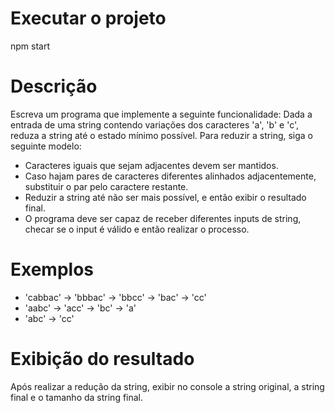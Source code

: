 # Executar o projeto

npm start

# Descrição
Escreva um programa que implemente a seguinte funcionalidade:
Dada a entrada de uma string contendo variações dos caracteres 'a', 'b' e 'c', reduza a string até o estado mínimo possível.
Para reduzir a string, siga o seguinte modelo:
- Caracteres iguais que sejam adjacentes devem ser mantidos. 
- Caso hajam pares de caracteres diferentes alinhados adjacentemente, substituir o par pelo caractere restante. 
- Reduzir a string até não ser mais possível, e então exibir o resultado final.
- O programa deve ser capaz de receber diferentes inputs de string, checar se o input é válido e então realizar o processo.

# Exemplos

- 'cabbac' -> 'bbbac' -> 'bbcc' -> 'bac' -> 'cc'
- 'aabc' -> 'acc' -> 'bc' -> 'a'
- 'abc' -> 'cc' 

# Exibição do resultado

Após realizar a redução da string, exibir no console a string original, a string final e o tamanho da string final. 

